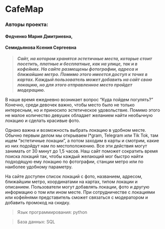 CafeMap
=

### Авторы проекта: 

#### Федченко Мария Дмитриевна,

#### Семидьянова Ксения Сергеевна

> ***Сайт, на котором хранятся эстетичные места, которые стоит посетить, платные и бесплатные, как на улице, так и в кофейнях. 
На сайте размещены фотографии, адреса и ближайшие метро. Помимо этого имеется доступ к точке в картах. 
Каждый пользователь может добавить на сайт свою локацию, но для этого отправленное место пройдет модерацию.***

В наше время ежедневно возникает вопрос “Куда пойдем погулять?” Конечно, среди девочек важно, чтобы место было не только
интересным, но и приносило эстетическое удовольствие. Помимо этого не малое количество девушек обладает желанием найти 
необычную локацию и сделать красивые фото. 

Однако важна и возможность выбрать локацию в удобном месте. Обычно первым делом мы открываем I*gram, Telegram или Tik Tok,
там ищем “эстетичные локации”, а потом заходим в карты и смотрим, какие из них подойдут нам по местоположению.
Все эти действия могут занимать от 30 минут до 1,5 часов. Наш сайт поможет сократить время поиска локаций так, чтобы 
каждый желающий мог быстро найти подходящую ему локацию по фотографии, станции метро или по наиболее удобному параметру.


На сайте доступен список локаций с фото, названием, адресом, ближайшим метро, координатами на картах, 
типом локации и описанием. Пользователи могут добавлять локации, фото и другую информацию о том или ином месте.
При сотрудничестве с локациями или кофейнями представитель сможет связаться с модератором и добавить промокод на скидку.


> Язык программирования: python

> База данных: SQL


